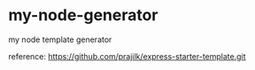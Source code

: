 # my-node-generator

my node template generator 

reference:
https://github.com/prajilk/express-starter-template.git